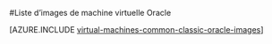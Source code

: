 <properties
  pageTitle="Liste d’images de machine virtuelle Oracle | Microsoft Azure"
  description="Ouvrir la liste d’images Oracle de la galerie Azure et apprenez à créer une machine virtuelle Oracle."
  services="virtual-machines-windows"
  documentationCenter=""
  authors="rickstercdn"
  manager="timlt"
  editor=""
  tags="azure-service-management, azure-resource-manager"/>

<tags
  ms.service="virtual-machines-windows"
  ms.devlang="na"
  ms.topic="article"
  ms.tgt_pltfrm="vm-windows"
  ms.workload="infrastructure-services"
  ms.date="09/06/2016"
  ms.author="rclaus" />

#<a name="list-of-oracle-virtual-machine-images"></a>Liste d’images de machine virtuelle Oracle

[AZURE.INCLUDE [virtual-machines-common-classic-oracle-images](../../includes/virtual-machines-common-classic-oracle-images.md)]
